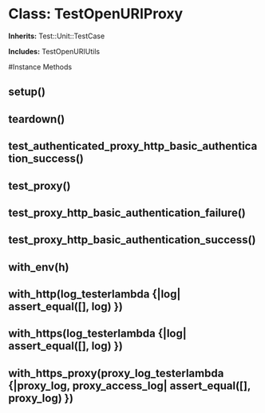 # Class: TestOpenURIProxy
**Inherits:** Test::Unit::TestCase
    
**Includes:** TestOpenURIUtils
  




#Instance Methods
## setup() [](#method-i-setup)

## teardown() [](#method-i-teardown)

## test_authenticated_proxy_http_basic_authentication_success() [](#method-i-test_authenticated_proxy_http_basic_authentication_success)

## test_proxy() [](#method-i-test_proxy)

## test_proxy_http_basic_authentication_failure() [](#method-i-test_proxy_http_basic_authentication_failure)

## test_proxy_http_basic_authentication_success() [](#method-i-test_proxy_http_basic_authentication_success)

## with_env(h) [](#method-i-with_env)

## with_http(log_testerlambda {|log| assert_equal([], log) }) [](#method-i-with_http)

## with_https(log_testerlambda {|log| assert_equal([], log) }) [](#method-i-with_https)

## with_https_proxy(proxy_log_testerlambda {|proxy_log, proxy_access_log| assert_equal([], proxy_log) }) [](#method-i-with_https_proxy)

